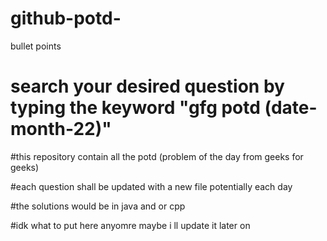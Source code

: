 # github-potd-
bullet points
# search your desired question by typing the keyword "gfg potd (date-month-22)"

#this repository contain all the potd (problem of the day from geeks for geeks)

#each question shall be updated with a new file potentially each day 

#the solutions would be in java and or cpp

#idk what to put here anyomre maybe i ll update it later on

